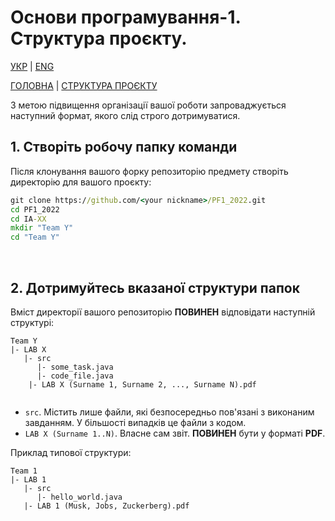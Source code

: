 # Основи програмування-1. Структура проєкту.

[УКР][project_structure_readme_ua] | [ENG][project_structure_readme]

[ГОЛОВНА][this_repo] | [СТРУКТУРА ПРОЄКТУ][project_structure_readme]

З метою підвищення організації вашої роботи запроваджується наступний формат, якого слід строго дотримуватися.

## 1. Створіть робочу папку команди

Після клонування вашого форку репозиторію предмету створіть директорію для вашого проєкту:

```cmd
git clone https://github.com/<your nickname>/PF1_2022.git
cd PF1_2022
cd IA-XX
mkdir "Team Y"
cd "Team Y"
```
<br/>

## 2. Дотримуйтесь вказаної структури папок

Вміст директорії вашого репозиторію **ПОВИНЕН** відповідати наступній структурі:

```
Team Y
|- LAB X
   |- src
      |- some_task.java
      |- code_file.java
    |- LAB X (Surname 1, Surname 2, ..., Surname N).pdf   
   
```

- `src`. Містить лише файли, які безпосередньо пов'язані з виконаним завданням. У більшості випадків це файли з кодом.
- `LAB X (Surname 1..N)`. Власне сам звіт. **ПОВИНЕН** бути у форматі **PDF**.

Приклад типової структури:
```
Team 1
|- LAB 1
   |- src
      |- hello_world.java
   |- LAB 1 (Musk, Jobs, Zuckerberg).pdf
```

[this_repo]: <https://github.com/Igor-Sikorsky-IST-Hub/PF1_2022>
[project_structure_readme]: <project_structure.md>
[project_structure_readme_ua]: <project_structure.ua.md>
